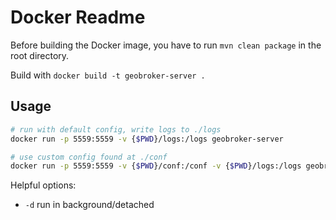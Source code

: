 # Docker Readme

Before building the Docker image, you have to run `mvn clean package` in the root directory.

Build with `docker build -t geobroker-server .`

## Usage

```bash
# run with default config, write logs to ./logs
docker run -p 5559:5559 -v {$PWD}/logs:/logs geobroker-server

# use custom config found at ./conf
docker run -p 5559:5559 -v {$PWD}/conf:/conf -v {$PWD}/logs:/logs geobroker-server /conf/config.toml
```

Helpful options:
- `-d` run in background/detached
